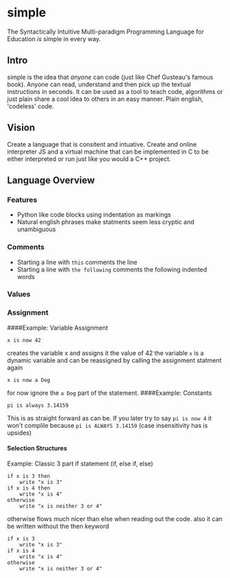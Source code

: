 # simple
The Syntactically Intuitive Multi-paradigm Programming Language for Education _is_ simple in every way.

## Intro
  simple is the idea that _anyone_ can code (just like Chef Gusteau's famous book). Anyone can read, understand and then pick up the textual instructions in seconds. It can be used as a tool to teach code, algorithms or just plain share a cool idea to others in an easy manner. Plain english, 'codeless' code.
  
## Vision
  Create a language that is consitent and intuative. Create and online interpreter JS and a virtual machine that can be implemented in C to be either interpreted or run just like you would a C++ project.
  
## Language Overview

### Features
- Python like code blocks using indentation as markings
- Natural english phrases make statments seem less cryptic and unambiguous

### Comments
- Starting a line with `this` comments the line
- Starting a line with `the following` comments the following indented words

### Values

### Assignment
####Example: Variable Assignment
```
x is now 42
```
creates the variable x and assigns it the value of 42
the variable `x` is a dynamic variable and can be reassigned by calling the assignment statment again
```
x is now a Dog
```
for now ignore the `a Dog` part of the statement.
####Example: Constants
```
pi is always 3.14159
```
This is as straight forward as can be. If you later try to say `pi is now 4` it won't complile because `pi is ALWAYS 3.14159` (case insensitivity has is upsides)

#### Selection Structures
Example: Classic 3 part if statement (if, else if, else)
```
if x is 3 then
    write "x is 3"
if x is 4 then
    write "x is 4"
otherwise
    write "x is neither 3 or 4"
```
otherwise flows much nicer than else when reading out the code.
also it can be written without the then keyword
```
if x is 3
    write "x is 3"
if x is 4
    write "x is 4"
otherwise
    write "x is neither 3 or 4"
```


  
